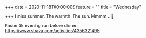 +++
date = 2020-11-18T00:00:00Z
feature = ""
title = "Wednesday"

+++
I miss summer. The warmth. The sun. Mmmm... 🙈

Faster 5k evening run before dinner. https://www.strava.com/activities/4356321495